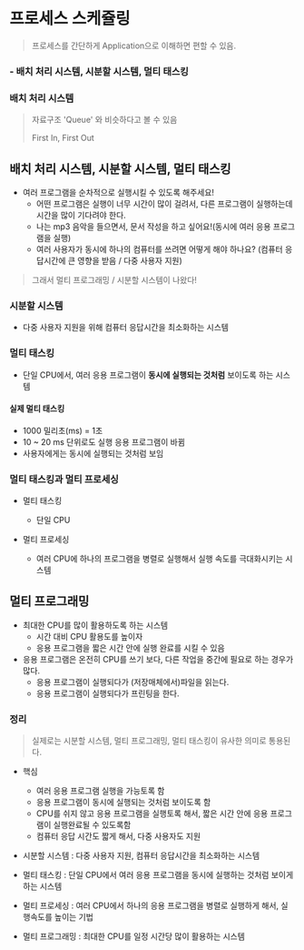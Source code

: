 # 프로세스 스케쥴링

> 프로세스를 간단하게 Application으로 이해하면 편할 수 있음.

### - 배치 처리 시스템, 시분할 시스템, 멀티 태스킹



### 배치 처리 시스템

> 자료구조 'Queue' 와 비슷하다고 볼 수 있음
>
> First In, First Out



## 배치 처리 시스템, 시분할 시스템, 멀티 태스킹

* 여러 프로그램을 순차적으로 실행시킬 수 있도록 해주세요!
  * 어떤 프로그램은 실행이 너무 시간이 많이 걸려서, 다른 프로그램이 실행하는데 시간을 많이 기다려야 한다.
  * 나는 mp3 음악을 들으면서, 문서 작성을 하고 싶어요!(동시에 여러 응용 프로그램을 실행)
  * 여러 사용자가 동시에 하나의 컴퓨터를 쓰려면 어떻게 해야 하나요? (컴퓨터 응답시간에 큰 영향을 받음 / 다중 사용자 지원)

> 그래서 멀티 프로그래밍 / 시분할 시스템이 나왔다!



### 시분할 시스템

* 다중 사용자 지원을 위해 컴퓨터 응답시간을 최소화하는 시스템



### 멀티 태스킹

* 단일 CPU에서, 여러 응용 프로그램이 **동시에 실행되는 것처럼** 보이도록 하는 시스템

#### 실제 멀티 태스킹

* 1000 밀리초(ms) = 1초
* 10 ~ 20 ms 단위로도 실행 응용 프로그램이 바뀜
* 사용자에게는 동시에 실행되는 것처럼 보임



### 멀티 태스킹과 멀티 프로세싱

* 멀티 태스킹
  * 단일 CPU

* 멀티 프로세싱 
  * 여러 CPU에 하나의 프로그램을 병렬로 실행해서 실행 속도를 극대화시키는 시스템



## 멀티 프로그래밍

* 최대한 CPU를 많이 활용하도록 하는 시스템
  * 시간 대비 CPU 활용도를 높이자
  * 응용 프로그램을 짧은 시간 안에 실행 완료를 시킬 수 있음
* 응용 프로그램은 온전히 CPU를 쓰기 보다, 다른 작업을 중간에 필요로 하는 경우가 많다.
  * 응용 프로그램이 실행되다가 (저장매체에서)파일을 읽는다.
  * 응용 프로그램이 실행되다가 프린팅을 한다.



### 정리

> 실제로는 시분할 시스템, 멀티 프로그래밍, 멀티 태스킹이 유사한 의미로 통용된다.

* 핵심
  * 여러 응용 프로그램 실행을 가능토록 함
  * 응용 프로그램이 동시에 실행되는 것처럼 보이도록 함
  * CPU를 쉬지 않고 응용 프로그램을 실행토록 해서, 짧은 시간 안에 응용 프로그램이 실행완료될 수 있도록함
  * 컴퓨터 응답 시간도 짧게 해서, 다중 사용자도 지원



* 시분할 시스템 : 다중 사용자 지원, 컴퓨터 응답시간을 최소화하는 시스템
* 멀티 태스킹 : 단일 CPU에서 여러 응용 프로그램을 동시에 실행하는 것처럼 보이게 하는 시스템
* 멀티 프로세싱 : 여러 CPU에서 하나의 응용 프로그램을 병렬로 실행하게 해서, 실행속도를 높이는 기법
* 멀티 프로그래밍 : 최대한 CPU를 일정 시간당 많이 활용하는 시스템

